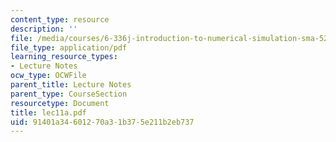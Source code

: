 ```yaml
---
content_type: resource
description: ''
file: /media/courses/6-336j-introduction-to-numerical-simulation-sma-5211-fall-2003/91401a34601270a31b375e211b2eb737_lec11a.pdf
file_type: application/pdf
learning_resource_types:
- Lecture Notes
ocw_type: OCWFile
parent_title: Lecture Notes
parent_type: CourseSection
resourcetype: Document
title: lec11a.pdf
uid: 91401a34-6012-70a3-1b37-5e211b2eb737
---
```

